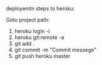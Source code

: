 deployemtn steps to heroku:

Goto project path:
1. heroku login -i
2. heroku git:remote -a <application name>
3. git add .
4. git commit -m "Commit messege"
5. git push heroku master